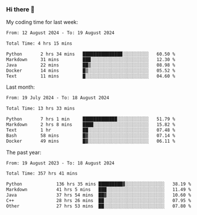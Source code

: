 ### Hi there 👋

My coding time for last week:

<!--START_SECTION:week-->

```txt
From: 12 August 2024 - To: 19 August 2024

Total Time: 4 hrs 15 mins

Python       2 hrs 34 mins   ███████████████░░░░░░░░░░   60.50 %
Markdown     31 mins         ███░░░░░░░░░░░░░░░░░░░░░░   12.30 %
Java         22 mins         ██▒░░░░░░░░░░░░░░░░░░░░░░   08.98 %
Docker       14 mins         █▒░░░░░░░░░░░░░░░░░░░░░░░   05.52 %
Text         11 mins         █░░░░░░░░░░░░░░░░░░░░░░░░   04.60 %
```

<!--END_SECTION:week-->

Last month:

<!--START_SECTION:month-->

```txt
From: 19 July 2024 - To: 18 August 2024

Total Time: 13 hrs 33 mins

Python       7 hrs 1 min     █████████████░░░░░░░░░░░░   51.79 %
Markdown     2 hrs 8 mins    ████░░░░░░░░░░░░░░░░░░░░░   15.82 %
Text         1 hr            ██░░░░░░░░░░░░░░░░░░░░░░░   07.48 %
Bash         58 mins         █▓░░░░░░░░░░░░░░░░░░░░░░░   07.14 %
Docker       49 mins         █▓░░░░░░░░░░░░░░░░░░░░░░░   06.11 %
```

<!--END_SECTION:month-->

The past year:

<!--START_SECTION:year-->

```txt
From: 19 August 2023 - To: 18 August 2024

Total Time: 357 hrs 41 mins

Python             136 hrs 35 mins █████████▓░░░░░░░░░░░░░░░   38.19 %
Markdown           41 hrs 5 mins   ███░░░░░░░░░░░░░░░░░░░░░░   11.49 %
Java               37 hrs 54 mins  ██▓░░░░░░░░░░░░░░░░░░░░░░   10.60 %
C++                28 hrs 26 mins  ██░░░░░░░░░░░░░░░░░░░░░░░   07.95 %
Other              27 hrs 53 mins  ██░░░░░░░░░░░░░░░░░░░░░░░   07.80 %
```

<!--END_SECTION:year-->
